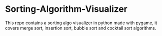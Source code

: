 # Sorting-Algorithm-Visualizer
This repo contains a sorting algo visualizer in python made with pygame, it covers merge sort, insertion sort, bubble sort and cocktail sort algorithms.

